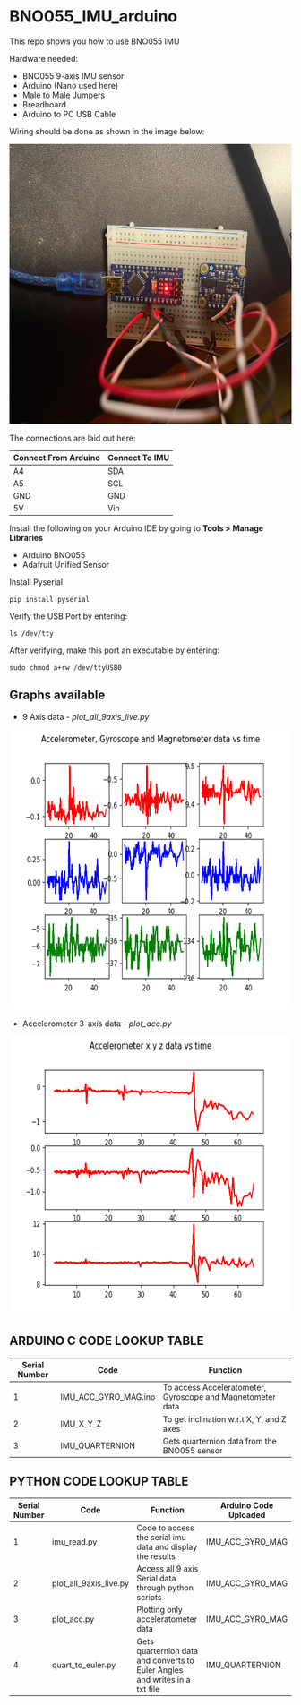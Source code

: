 # BNO055_IMU_arduino

This repo shows you how to use BNO055 IMU

Hardware needed:

- BNO055 9-axis IMU sensor 
- Arduino (Nano used here)
- Male to Male Jumpers
- Breadboard
- Arduino to PC USB Cable

Wiring should be done as shown in the image below:

<p align="center">
  <img height="500" src="Images/setup.jpeg">
</p>

The connections are laid out here:

| Connect From Arduino |  Connect To IMU |
| ------------- | ------------- | 
| A4  | SDA  | 
| A5 | SCL | 
| GND | GND  | 
| 5V | Vin | 

Install the following on your Arduino IDE by going to **Tools > Manage Libraries**

- Arduino BNO055
- Adafruit Unified Sensor

Install Pyserial

    pip install pyserial

Verify the USB Port by entering:

    ls /dev/tty

After verifying, make this port an executable by entering:

    sudo chmod a+rw /dev/ttyUSB0 

## Graphs available

- 9 Axis data - *plot_all_9axis_live.py*
<p align="center">
  <img height="500" src="Images/9_imu.png">
</p>

- Accelerometer 3-axis data - *plot_acc.py*
<p align="center">
  <img height="500" src="Images/3_acc.png">
</p>


## ARDUINO C CODE LOOKUP TABLE


| Serial Number| Code  | Function | 
| ------------- | ------------- | ------------- |
| 1  | IMU_ACC_GYRO_MAG.ino | To access Acceleratometer, Gyroscope and Magnetometer data | 
| 2 |IMU_X_Y_Z | To get inclination w.r.t X, Y, and Z axes |
| 3 | IMU_QUARTERNION | Gets quarternion data from the BNO055 sensor | 

## PYTHON CODE LOOKUP TABLE

| Serial Number| Code  | Function | Arduino Code Uploaded |
| ------------- | ------------- | ------------- |------------- |
| 1 |  imu_read.py| Code to access the serial imu data and display the results |IMU_ACC_GYRO_MAG |
| 2  |  plot_all_9axis_live.py | Access all 9 axis Serial data through python scripts |IMU_ACC_GYRO_MAG |
| 3 | plot_acc.py | Plotting only acceleratometer data|IMU_ACC_GYRO_MAG |
| 4 | quart_to_euler.py | Gets quarternion data and converts to Euler Angles and writes in a txt file | IMU_QUARTERNION |

 

